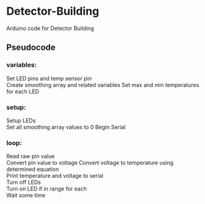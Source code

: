 # Detector-Building  

Arduino code for Detector Building  

## Pseudocode  

### variables:  
Set LED pins and temp sensor pin  
Create smoothing array and related variables
Set max and min temperatures for each LED  

### setup:  
Setup LEDs  
Set all smoothing array values to 0
Begin Serial  

### loop:  
Read raw pin value  
Convert pin value to voltage
Convert voltage to temperature using determined equation  
Print temperature and voltage to serial  
Turn off LEDs  
Turn on LED if in range for each  
Wait some time  
